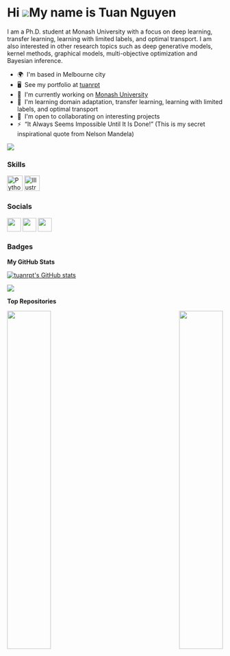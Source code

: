 Hi ![](https://user-images.githubusercontent.com/18350557/176309783-0785949b-9127-417c-8b55-ab5a4333674e.gif)My name is Tuan Nguyen
===================================================================================================================================

I am a Ph.D. student at Monash University with a focus on deep learning, transfer learning, learning with limited labels, and optimal transport. I am also interested in other research topics such as deep generative models, kernel methods, graphical models, multi-objective optimization and Bayesian inference.

* 🌍  I'm based in Melbourne city
* 🖥️  See my portfolio at [tuanrpt](http://tuanrpt.github.io/)
* 🚀  I'm currently working on [Monash University](http://www.monash.edu/)
* 🧠  I'm learning domain adaptation, transfer learning, learning with limited labels, and optimal transport
* 🤝  I'm open to collaborating on interesting projects
* ⚡  “It Always Seems Impossible Until It Is Done!” (This is my secret inspirational quote from Nelson Mandela)

<a href="https://www.github.com/tuanrpt" target="_blank" rel="noreferrer"><img
src="https://img.shields.io/github/followers/tuanrpt?logo=github&style=for-the-badge&color=0891b2&labelColor=1c1917" /></a>

### Skills


<p align="left">
<a href="https://www.python.org/" target="_blank" rel="noreferrer"><img src="https://raw.githubusercontent.com/danielcranney/readme-generator/main/public/icons/skills/python-colored.svg" width="36" height="36" alt="Python" /></a>
<a href="adobe.com/uk/products/illustrator.html" target="_blank" rel="noreferrer"><img src="https://raw.githubusercontent.com/danielcranney/readme-generator/main/public/icons/skills/illustrator-colored.svg" width="36" height="36" alt="Illustrator" /></a>
</p>


### Socials

<p align="left"> <a href="https://www.github.com/tuanrpt" target="_blank" rel="noreferrer"><img src="https://raw.githubusercontent.com/danielcranney/readme-generator/main/public/icons/socials/github.svg" width="32" height="32" /></a> <a href="https://www.linkedin.com/in/tuanrpt" target="_blank" rel="noreferrer"><img src="https://raw.githubusercontent.com/danielcranney/readme-generator/main/public/icons/socials/linkedin.svg" width="32" height="32" /></a> <a href="https://www.twitter.com/tuanrpt" target="_blank" rel="noreferrer"><img src="https://raw.githubusercontent.com/danielcranney/readme-generator/main/public/icons/socials/twitter.svg" width="32" height="32" /></a></p>

### Badges

<b>My GitHub Stats</b>

<a href="http://www.github.com/tuanrpt"><img src="https://github-readme-stats.vercel.app/api?username=tuanrpt&show_icons=true&hide=contribs&count_private=true&title_color=0891b2&text_color=ffffff&icon_color=0891b2&bg_color=1c1917&hide_border=true&show_icons=true" alt="tuanrpt's GitHub stats" /></a>

<a href="http://www.github.com/tuanrpt"><img src="https://github-readme-streak-stats.herokuapp.com/?user=tuanrpt&stroke=ffffff&background=1c1917&ring=0891b2&fire=0891b2&currStreakNum=ffffff&currStreakLabel=0891b2&sideNums=ffffff&sideLabels=ffffff&dates=ffffff&hide_border=true" /></a>

<b>Top Repositories</b>

<div width="100%" align="center"><a href="https://github.com/tuanrpt/MOST" align="left"><img align="left" width="45%" src="https://github-readme-stats.vercel.app/api/pin/?username=tuanrpt&repo=MOST&title_color=0891b2&text_color=ffffff&icon_color=0891b2&bg_color=1c1917&hide_border=true&locale=en" /></a><a href="https://github.com/tuanrpt/LAMDA" align="right"><img align="right" width="45%" src="https://github-readme-stats.vercel.app/api/pin/?username=tuanrpt&repo=LAMDA&title_color=0891b2&text_color=ffffff&icon_color=0891b2&bg_color=1c1917&hide_border=true&locale=en" /></a></div><br /><br /><br /><br /><br /><br /><br />
